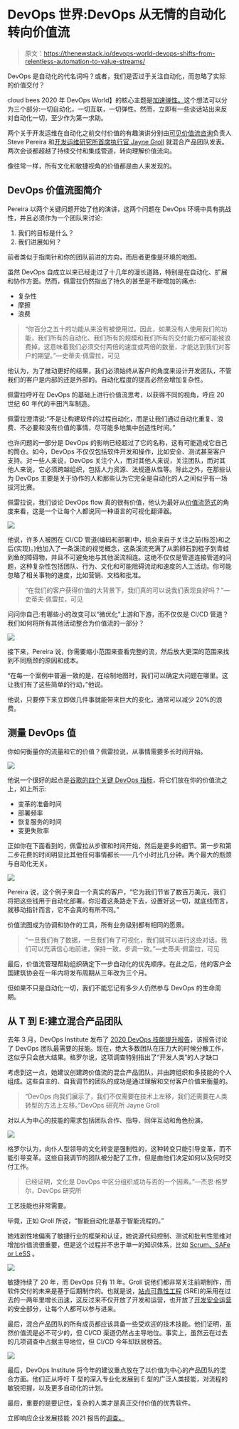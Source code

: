 # DevOps 世界:DevOps 从无情的自动化转向价值流

> 原文：<https://thenewstack.io/devops-world-devops-shifts-from-relentless-automation-to-value-streams/>

DevOps 是自动化的代名词吗？或者，我们是否过于关注自动化，而忽略了实际的价值交付？

cloud bees 2020 年 DevOps World】的核心主题是[加速弹性。](https://thenewstack.io/cloudbees-devops-world-2020-points-the-way-to-accelerated-resiliency/)这个想法可以分为三个部分:一切自动化，一切互联，一切弹性。然而，立即有一些谈话站出来反对自动化一切，至少作为第一求助。

两个关于开发运维在自动化之前交付价值的有趣演讲分别由[可见价值流咨询](http://visible.is)负责人 Steve Pereira 和[开发运维研究所](https://twitter.com/JayneGroll)[首席执行官 Jayne Groll](https://devopsinstitute.com/) 就混合产品团队发表。两次会谈都超越了持续交付和集成管道，转向理解价值流向。

像往常一样，所有文化和敏捷视角的价值都是由人来发现的。

## DevOps 价值流图简介

Pereira 以两个关键问题开始了他的演讲，这两个问题在 DevOps 环境中具有挑战性，并且必须作为一个团队来讨论:

1.  我们的目标是什么？
2.  我们进展如何？

前者类似于指南针和你的团队前进的方向，而后者更像是环境的地图。

虽然 DevOps 自成立以来已经走过了十几年的漫长道路，特别是在自动化、扩展和协作方面。然而，佩雷拉仍然指出了持久的甚至是不断增加的痛点:

*   复杂性
*   摩擦
*   浪费

> “你百分之五十的功能从来没有被使用过。因此，如果没有人使用我们的功能，我们所有的自动化、我们所有的规模和我们所有的交付能力都可能被浪费掉。这意味着我们必须交付两倍的速度或两倍的数量，才能达到我们对客户的期望。”—史蒂夫·佩雷拉，可见

他认为，为了推动更好的结果，我们必须始终从客户的角度来设计开发团队，不管我们的客户是内部的还是外部的。自动化程度的提高必然会增加复杂性。

佩雷拉呼吁在 DevOps 的基础上进行价值流思考，以获得不同的视角，呼应 20 世纪 60 年代的丰田汽车制造。

佩雷拉澄清说:“不是让构建软件的过程自动化，而是让我们通过自动化重复、浪费、不必要和没有价值的事情，尽可能多地集中创造性时间。”

也许问题的一部分是 DevOps 的影响已经超过了它的名称，这有可能造成它自己的筒仓。如今，DevOps 不仅仅包括软件开发和操作，比如安全、测试甚至客户支持。对一些人来说，DevOps 关注个人，而对其他人来说，关注团队，而对其他人来说，它必须跨越组织，包括人力资源、法规遵从性等。除此之外，在那些认为 DevOps 主要是关于协作的人和那些认为它完全是自动化的人之间似乎有一场拔河比赛。

佩雷拉说，我们谈论 DevOps flow 真的很有价值，他认为最好从[价值流范式](https://www.visual-paradigm.com/features/value-stream-mapping-tool/)的角度来看，这是一个让每个人都说同一种语言的可视化翻译器。

![](img/dbe8bcb6529992234fd63d86740b369e.png)

他说，许多人被困在 CI/CD 管道(编码和部署)中，机会来自于关注之前(标签)和之后(实现)。)他加入了一条溪流的视觉概念，这条溪流充满了从鹅卵石到棍子到青蛙到鱼的障碍物，并且不可避免地与其他溪流相连。这绝不仅仅是管道连接管道的问题，这种复杂性包括团队、行为、文化和可能阻碍流动和速度的人工活动。你可能忽略了相关事物的速度，比如营销、文档和批准。

> “在我们的客户获得价值的大背景下，我们真的可以说我们表现良好吗？”—史蒂夫·佩雷拉，可见

问问你自己:有哪些小的改变可以“微优化”上游和下游，而不仅仅是 CI/CD 管道？我们如何将所有其他活动整合为价值流的一部分？

![](img/0667330a37c9a43ea8164d0f9b4f0565.png)

接下来，Pereira 说，你需要缩小范围来查看完整的流，然后放大更深的范围来找到不同瓶颈的原因和成本。

“在每一个案例中普遍一致的是，在绘制地图时，我们可以确定大问题在哪里。这让我们有了这些简单的行动，”他说。

他说，只要停下来立即做几件事就能带来巨大的变化，通常可以减少 20%的浪费。

## 测量 DevOps 值

你如何衡量你的流量和它的价值？佩雷拉说，从事情需要多长时间开始。

![](img/5450018c5f58a7c38667a6144f353696.png)

他说一个很好的起点是[谷歌的四个关键 DevOps 指标](https://thenewstack.io/googles-formula-for-elite-devops-performance/)，将它们放在你的价值流之上，如上所示:

*   变革的准备时间
*   部署频率
*   恢复服务的时间
*   变更失败率

正如你在下面看到的，佩雷拉从步骤和时间开始，然后是更多的细节。第一步和第二步花费的时间明显比其他任何事情都长——几个小时比几分钟。两个最大的瓶颈与自动化无关。

![](img/be869687858cebd318104d1adf21cde9.png)

Pereira 说，这个例子来自一个真实的客户，“它为我们节省了数百万美元，我们将把这些钱用于自动化部署。你沿着这条路走下去，设置好这一切，就底线而言，就移动指针而言，它不会真的有所不同。”

价值流图成为协调和协作的工具，所有业务级别都有相同的愿景。

> “一旦我们有了数据，一旦我们有了可视化，我们就可以进行这些对话。我们可以充满信心地前进，保持一致，步调一致。”—史蒂夫·佩雷拉，可见

最后，价值流管理帮助组织确定下一步自动化的优先顺序。在此之后，他的客户全国建筑协会在一年内将发布周期从三年改为三个月。

但如果不只是自动化一切，我们不能忘记有多少人仍然参与 DevOps 的生命周期。

## 从 T 到 E:建立混合产品团队

去年 3 月，DevOps Institute 发布了 [2020 DevOps 技能提升报告](https://devopsinstitute.com/thought-leadership/upskilling-3/)，该报告讨论了 DevOps 团队最需要的技能。现在，绝大多数团队在压力大的时候分散工作，这似乎只会放大结果。格罗尔说，这项调查特别指出了“开发人类”的人才缺口

考虑到这一点，她建议创建跨价值流的混合产品团队，并由跨组织和多技能的个人组成。这些自主的、自我调节的团队的成功是通过理解和交付客户价值来衡量的。

> “DevOps 向我们展示了，我们不仅需要在技术上左移，我们还需要在人类转型的方法上左移。”DevOps 研究所 Jayne Groll

对以人为中心的技能的需求包括团队合作、指导、同伴互动和角色扮演。

![](img/b68620a1c91a5ad41ab8a08374273469.png)

格罗尔认为，向仆人型领导的文化转变是强制性的，这种转变只能引导变革，而不能引导变革。这些自我调节的团队被分配了工作，但是由他们决定如何以及何时交付工作。

> 已经证明，文化是 DevOps 中区分组织成功与否的一个因素。”—杰恩·格罗尔，DevOps 研究所

工艺技能也非常需要。

毕竟，正如 Groll 所说，“智能自动化是基于智能流程的。”

她戏剧性地偏离了敏捷行业的框架和认证，她说源代码控制、测试和批判性思维对增加价值流很重要，但是这个过程并不忠于单一的知识体系，比如 [Scrum、SAFe or LeSS](https://thenewstack.io/search-best-agile-framework-safe-less-another/) 。

![](img/e229f685c283f96f15db540ea731521b.png)

敏捷持续了 20 年，而 DevOps 只有 11 年。Groll 说他们都非常关注前期制作，而软件交付的未来是基于后期制作的。也就是说，[站点可靠性工程](https://thenewstack.io/the-evolution-of-the-site-reliability-engineer-sre/) (SRE)的采用在过去的一两年里增长迅速，这反过来不仅开放了开发和运营，也开放了[开发安全运营](https://thenewstack.io/cloudbees-ci-cd-widens-access-and-control-for-secops/)的安全部分，让每个人都可以参与进来。

最后，混合产品团队的所有成员都应该具备一些受欢迎的技术技能。他们证明，虽然价值流是必不可少的，但 CI/CD 渠道仍然占主导地位。事实上，虽然云在过去的几项调查中占据主导地位，但 CI/CD 今年却跃居榜首。

![](img/55047ec4325f2825314b3c7fe37206ee.png)

最后，DevOps Institute 将今年的建议重点放在了以价值为中心的产品团队的混合方面。他们正从呼吁 T 型的深入专业化发展到 E 型的广泛人类技能，对流程的敏锐把握，以及更多自动化的计划。

最后，重要的是要记住，复杂的人类才是真正交付价值的优秀软件。

立即响应企业发展技能 2021 报告的[调查。](https://www.surveymonkey.com/r/humansofdevops)

<svg xmlns:xlink="http://www.w3.org/1999/xlink" viewBox="0 0 68 31" version="1.1"><title>Group</title> <desc>Created with Sketch.</desc></svg>